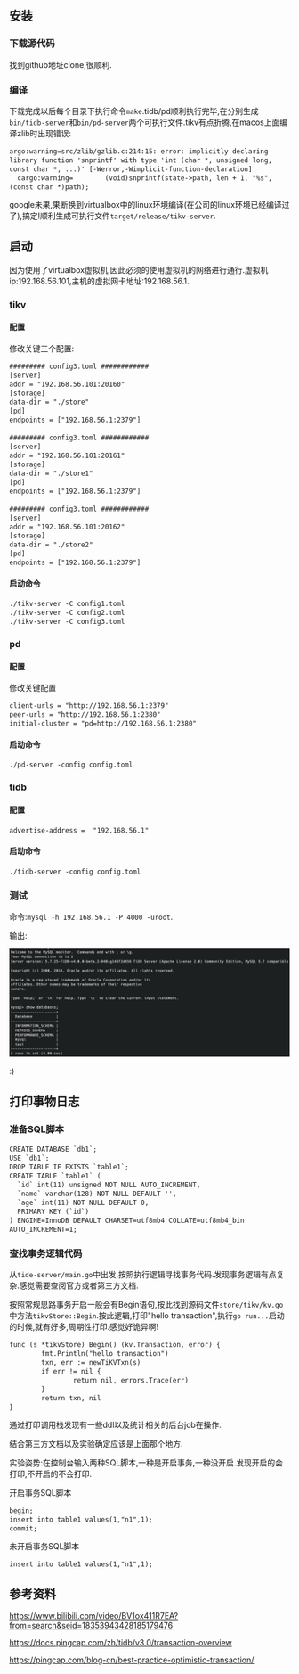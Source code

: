 ## 安装

### 下载源代码

找到github地址clone,很顺利.

### 编译

下载完成以后每个目录下执行命令`make`.tidb/pd顺利执行完毕,在分别生成`bin/tidb-server`和`bin/pd-server`两个可执行文件.tikv有点折腾,在macos上面编译zlib时出现错误:

```
argo:warning=src/zlib/gzlib.c:214:15: error: implicitly declaring library function 'snprintf' with type 'int (char *, unsigned long, const char *, ...)' [-Werror,-Wimplicit-function-declaration]
  cargo:warning=        (void)snprintf(state->path, len + 1, "%s", (const char *)path);
```

google未果,果断换到virtualbox中的linux环境编译(在公司的linux环境已经编译过了),搞定!顺利生成可执行文件`target/release/tikv-server`.

## 启动

因为使用了virtualbox虚拟机,因此必须的使用虚拟机的网络进行通行.虚拟机ip:192.168.56.101,主机的虚拟网卡地址:192.168.56.1.

### tikv

#### 配置

修改关键三个配置:

```
######### config3.toml ############
[server]
addr = "192.168.56.101:20160"
[storage]
data-dir = "./store"
[pd]
endpoints = ["192.168.56.1:2379"]

######### config3.toml ############
[server]
addr = "192.168.56.101:20161"
[storage]
data-dir = "./store1"
[pd]
endpoints = ["192.168.56.1:2379"]

######### config3.toml ############
[server]
addr = "192.168.56.101:20162"
[storage]
data-dir = "./store2"
[pd]
endpoints = ["192.168.56.1:2379"]
```

#### 启动命令

```
./tikv-server -C config1.toml
./tikv-server -C config2.toml
./tikv-server -C config3.toml
```

### pd

#### 配置

修改关键配置

```
client-urls = "http://192.168.56.1:2379"
peer-urls = "http://192.168.56.1:2380"
initial-cluster = "pd=http://192.168.56.1:2380"
```

#### 启动命令

```
./pd-server -config config.toml
```

### tidb

#### 配置

```
advertise-address =  "192.168.56.1"
```

#### 启动命令

```
./tidb-server -config config.toml
```

### 测试

命令:`mysql -h 192.168.56.1 -P 4000 -uroot`.

输出:

![](./loginsuc.png)

:)

## 打印事物日志

### 准备SQL脚本

```
CREATE DATABASE `db1`;
USE `db1`;
DROP TABLE IF EXISTS `table1`;
CREATE TABLE `table1` (
  `id` int(11) unsigned NOT NULL AUTO_INCREMENT,
  `name` varchar(128) NOT NULL DEFAULT '',
  `age` int(11) NOT NULL DEFAULT 0,
  PRIMARY KEY (`id`)
) ENGINE=InnoDB DEFAULT CHARSET=utf8mb4 COLLATE=utf8mb4_bin AUTO_INCREMENT=1;
```

### 查找事务逻辑代码

从`tide-server/main.go`中出发,按照执行逻辑寻找事务代码.发现事务逻辑有点复杂.感觉需要查阅官方或者第三方文档.

按照常规思路事务开启一般会有Begin语句,按此找到源码文件`store/tikv/kv.go`中方法`tikvStore::Begin`.按此逻辑,打印"hello transaction",执行`go run...`启动的时候,就有好多,周期性打印.感觉好诡异啊!

```
func (s *tikvStore) Begin() (kv.Transaction, error) {
        fmt.Println("hello transaction")
        txn, err := newTiKVTxn(s)
        if err != nil {
                return nil, errors.Trace(err)
        }
        return txn, nil
}
```

通过打印调用栈发现有一些ddl以及统计相关的后台job在操作.

结合第三方文档以及实验确定应该是上面那个地方.

实验姿势:在控制台输入两种SQL脚本,一种是开启事务,一种没开启.发现开启的会打印,不开启的不会打印.

开启事务SQL脚本

```
begin;
insert into table1 values(1,"n1",1);
commit;
```

未开启事务SQL脚本

```
insert into table1 values(1,"n1",1);
```

## 参考资料

https://www.bilibili.com/video/BV1ox411R7EA?from=search&seid=18353943428185179476

https://docs.pingcap.com/zh/tidb/v3.0/transaction-overview

https://pingcap.com/blog-cn/best-practice-optimistic-transaction/